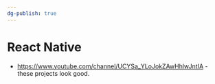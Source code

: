 ```yaml
---
dg-publish: true
---
```

# React Native

- <https://www.youtube.com/channel/UCYSa_YLoJokZAwHhlwJntIA> - these projects look good.